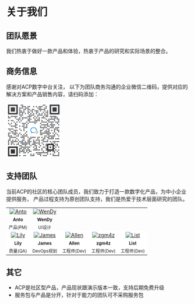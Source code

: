 # 关于我们

## 团队愿景

我们热衷于做好一款产品和体验，热衷于产品的研究和实际场景的整合。

## 商务信息

感谢对ACP数字中台关注，
以下为团队商务沟通的企业微信二维码，提供对应的解决方案和产品销售内容，请扫码添加：

<img src="/weixin.jpg" style="width:150px;border-radius:3px;" />

## 支持团队

当前ACP的社区的核心团队成员，我们致力于打造一款数字化产品，为中小企业提供服务，
产品过程支持为原创团队支持，我们是热爱于技术层面研究的团队。

<table class="contributor-table">
   <tbody>
      <tr>
         <td align="center">
            <a href="https://github.com/alinesno-cloud">
               <img src="https://avatars.githubusercontent.com/u/9816972?v=4" width="100px;" alt="Anto" />
            </a>
            <br />
            <sub>
               <b>Anto</b>
            </sub>
            <br />
            <sub>产品(PM)</sub>
         </td>
         <td align="center">
            <a href="https://github.com/alinesno-cloud">
               <img src="https://avatars.githubusercontent.com/u/101002463?v=4" width="100px;" alt="WenDy" />
            </a>
            <br />
            <sub>
               <b>WenDy</b>
            </sub>
            <br />
            <sub>UI设计</sub>
         </td>
      </tr>
      <tr style="background-color:#fff">
         <td align="center">
            <a href="https://github.com/alinesno-cloud">
               <img src="https://avatars.githubusercontent.com/u/109861977?v=4" width="100px;" alt="Lily" />
            </a>
            <br />
            <sub>
               <b>Lily</b>
            </sub>
            <br />
            <sub>质量(QA)</sub>
         </td>
         <td align="center">
            <a href="https://github.com/alinesno-cloud">
               <img src="https://avatars.githubusercontent.com/u/105762826?v=4" width="100px;" alt="James" />
            </a>
            <br />
            <sub>
               <b>James</b>
            </sub>
            <br />
            <sub>DevOps规划</sub>
         </td>
         <td align="center">
            <a href="https://github.com/alinesno-cloud">
               <img src="https://avatars.githubusercontent.com/u/99624544?v=4" width="100px;" alt="Allen" />
            </a>
            <br />
            <sub>
               <b>Allen</b>
            </sub>
            <br />
            <sub>工程师(Dev)</sub>
         </td>
         <td align="center">
            <a href="https://github.com/alinesno-cloud">
               <img src="https://avatars.githubusercontent.com/u/8686411?v=4" width="100px;" alt="zgm4z" />
            </a>
            <br />
            <sub>
               <b>zgm4z</b>
            </sub>
            <br />
            <sub>工程师(Dev)</sub>
         </td>
         <td align="center">
            <a href="https://github.com/alinesno-cloud">
               <img src="https://avatars.githubusercontent.com/u/99377133?v=4" width="100px;" alt="List" />
            </a>
            <br />
            <sub>
               <b>List</b>
            </sub>
            <br />
            <sub>工程师(Dev)</sub>
         </td>
      </tr>
   </tbody>
</table>

## 其它

- ACP是社区型产品，产品现状跟演示版本一致，支持后期免费升级
- 服务包与产品是分开，针对于能力的团队可不采购服务包
